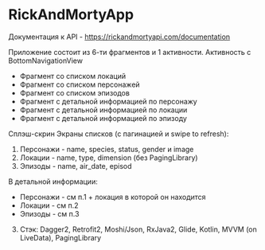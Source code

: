 # RickAndMortyApp
Документация к API - https://rickandmortyapi.com/documentation

Приложение состоит из 6-ти фрагментов и 1 активности.
Активность с BottomNavigationView
- Фрагмент со списком локаций
- Фрагмент со списком персонажей
- Фрагмент со списком эпизодов
- Фрагмент с детальной информацией по персонажу
- Фрагмент с детальной информацией по локации
- Фрагмент с детальной информацией по эпизоду

Сплэш-скрин
Экраны списков (с пагинацией и swipe to refresh):
1. Персонажи - name, species, status, gender и image
2. Локации - name, type, dimension (без PagingLibrary)
3. Эпизоды - name, air_date, episod

В детальной информации:
- Персонажи - см п.1 + локация в которой он находится
- Локации - см п.2
- Эпизоды - см п.3

3. Стэк:
Dagger2, Retrofit2, Moshi/Json, RxJava2, Glide, Kotlin, MVVM (on LiveData), PagingLibrary

